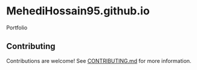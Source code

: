 # MehediHossain95.github.io
Portfolio

## Contributing

Contributions are welcome! See [CONTRIBUTING.md](link-to-contributing-guide) for more information.
